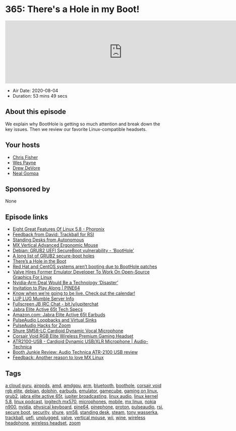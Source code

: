 # 365: There's a Hole in my Boot!

<iframe src="https://player.fireside.fm/v2/RUkczH-V+WhlRlimN?theme=dark" width="740" height="200" frameborder="0" scrolling="no"></iframe>

* Air Date: 2020-08-04
* Duration: 53 mins 49 secs

## About this episode

We explain why BootHole is getting so much attention and break down the key issues. Then we review our favorite Linux-compatible headsets.

## Your hosts
* [Chris Fisher](https://linuxunplugged.com/hosts/chrislas)
* [Wes Payne](https://linuxunplugged.com/hosts/wes)
* [Drew DeVore](https://linuxunplugged.com/guests/drewdevore)
* [Neal Gompa](https://linuxunplugged.com/guests/nealgompa)

## Sponsored by

None



## Episode links

  * [Eight Great Features Of Linux 5.8 - Phoronix](https://www.phoronix.com/scan.php?page=news_item&px=Eight-Linux-5.8-Features "Eight Great Features Of Linux 5.8 - Phoronix")
  * [Feedback from David: Trackball for RSI](https://slexy.org/view/s2aurrAqVa "Feedback from David: Trackball for RSI")
  * [Standing Desks from Autonomous](https://www.autonomous.ai/standing-desks/ "Standing Desks from Autonomous")
  * [MX Vertical Advanced Ergonomic Mouse](https://www.logitech.com/en-us/product/mx-vertical-ergonomic-mouse "MX Vertical Advanced Ergonomic Mouse")
  * [Debian: GRUB2 UEFI SecureBoot vulnerability - ‘BootHole’](https://www.debian.org/security/2020-GRUB-UEFI-SecureBoot/ "Debian: GRUB2 UEFI SecureBoot vulnerability - ‘BootHole’")
  * [A long list of GRUB2 secure-boot holes](https://lwn.net/Articles/827403/ "A long list of GRUB2 secure-boot holes")
  * [There’s a Hole in the Boot](https://eclypsium.com/2020/07/29/theres-a-hole-in-the-boot/ "There’s a Hole in the Boot")
  * [Red Hat and CentOS systems aren’t booting due to BootHole patches](https://arstechnica.com/gadgets/2020/07/red-hat-and-centos-systems-arent-booting-due-to-boothole-patches/ "Red Hat and CentOS systems aren’t booting due to BootHole patches")
  * [Valve Hires Former Emulator Developer To Work On Open-Source Graphics For Linux](https://www.wepc.com/news/valve-hires-former-emulator-developer-to-work-on-open-source-graphics-for-linux/ "Valve Hires Former Emulator Developer To Work On Open-Source Graphics For Linux")
  * [Nvidia-Arm Deal Would Be a Technology ‘Disaster’](https://www.eetimes.com/nvidia-arm-deal-would-be-a-technology-disaster/ "Nvidia-Arm Deal Would Be a Technology ‘Disaster’")
  * [Invitation to Play Along | PINE64](https://www.pine64.org/2020/07/29/invitation-to-play-along/ "Invitation to Play Along | PINE64")
  * [Know when we’re going to be live. Check out the calendar!](https://www.jupiterbroadcasting.com/release-calendar/ "Know when we’re going to be live. Check out the calendar!")
  * [LUP LUG Mumble Server Info](https://linuxunplugged.com/mumble "LUP LUG Mumble Server Info")
  * [Fullscreen JB IRC Chat - bit.ly/jupiterchat](https://bit.ly/jupiterchat "Fullscreen JB IRC Chat - bit.ly/jupiterchat")
  * [Jabra Elite Active 65t Tech Specs](https://www.jabra.com/_/media/Jabra_VXi_Product-Documentation/Jabra-Elite-Active-65t/Technical-specifications/RevB/Jabra-Elite-Active-65t-Techsheet-A4-web.pdf "Jabra Elite Active 65t Tech Specs")
  * [Amazon.com: Jabra Elite Active 65t Earbuds](https://www.amazon.com/Jabra-Enabled-Wireless-Earbuds-Charging/dp/B07BHF993Q "Amazon.com: Jabra Elite Active 65t Earbuds")
  * [PulseAudio Loopbacks and Virtual Sinks](https://endless.ersoft.org/pulseaudio-loopback/ "PulseAudio Loopbacks and Virtual Sinks")
  * [PulseAudio Hacks for Zoom](https://unix.stackexchange.com/a/594698 "PulseAudio Hacks for Zoom")
  * [Shure SM58-LC Cardioid Dynamic Vocal Microphone](https://www.amazon.com/Shure-SM58-LC-Cardioid-Dynamic-Microphone/dp/B000CZ0R42/ref=sr_1_4?dchild=1&keywords=sm58&qid=1596575981&s=electronics&sr=1-4 "Shure SM58-LC Cardioid Dynamic Vocal Microphone")
  * [Corsair Void RGB Elite Wireless Premium Gaming Headset](https://www.amazon.com/gp/product/B07X8SJ8HM/ "Corsair Void RGB Elite Wireless Premium Gaming Headset")
  * [ATR2100-USB - Cardioid Dynamic USB/XLR Microphone | Audio-Technica](https://www.audio-technica.com/en-us/atr2100-usb "ATR2100-USB - Cardioid Dynamic USB/XLR Microphone | Audio-Technica")
  * [Booth Junkie Review: Audio Technica ATR-2100 USB review](https://www.youtube.com/watch?v=OKZzdoqWnaI "Booth Junkie Review: Audio Technica ATR-2100 USB review")
  * [Feedback: Another reason to love MX Linux](https://slexy.org/view/s21vsq3p39 "Feedback: Another reason to love MX Linux")



## Tags

[a cloud guru](https://linuxunplugged.com/tags/a%20cloud%20guru), [airpods](https://linuxunplugged.com/tags/airpods), [amd](https://linuxunplugged.com/tags/amd), [amdgpu](https://linuxunplugged.com/tags/amdgpu), [arm](https://linuxunplugged.com/tags/arm), [bluetooth](https://linuxunplugged.com/tags/bluetooth), [boothole](https://linuxunplugged.com/tags/boothole), [corsair void rgb elite](https://linuxunplugged.com/tags/corsair%20void%20rgb%20elite), [debian](https://linuxunplugged.com/tags/debian), [dolphin](https://linuxunplugged.com/tags/dolphin), [earbuds](https://linuxunplugged.com/tags/earbuds), [emulator](https://linuxunplugged.com/tags/emulator), [gamecube](https://linuxunplugged.com/tags/gamecube), [gaming on linux](https://linuxunplugged.com/tags/gaming%20on%20linux), [grub2](https://linuxunplugged.com/tags/grub2), [jabra elite active 65t](https://linuxunplugged.com/tags/jabra%20elite%20active%2065t), [jupiter broadcasting](https://linuxunplugged.com/tags/jupiter%20broadcasting), [linux audio](https://linuxunplugged.com/tags/linux%20audio), [linux kernel 5.8](https://linuxunplugged.com/tags/linux%20kernel%205.8), [linux podcast](https://linuxunplugged.com/tags/linux%20podcast), [logitech mx570](https://linuxunplugged.com/tags/logitech%20mx570), [microphones](https://linuxunplugged.com/tags/microphones), [mobile](https://linuxunplugged.com/tags/mobile), [mx linux](https://linuxunplugged.com/tags/mx%20linux), [nokia n900](https://linuxunplugged.com/tags/nokia%20n900), [nvidia](https://linuxunplugged.com/tags/nvidia), [physical keyboard](https://linuxunplugged.com/tags/physical%20keyboard), [pine64](https://linuxunplugged.com/tags/pine64), [pinephone](https://linuxunplugged.com/tags/pinephone), [proton](https://linuxunplugged.com/tags/proton), [pulseaudio](https://linuxunplugged.com/tags/pulseaudio), [rsi](https://linuxunplugged.com/tags/rsi), [secure boot](https://linuxunplugged.com/tags/secure%20boot), [security](https://linuxunplugged.com/tags/security), [shure](https://linuxunplugged.com/tags/shure), [sm58](https://linuxunplugged.com/tags/sm58), [standing desk](https://linuxunplugged.com/tags/standing%20desk), [steam](https://linuxunplugged.com/tags/steam), [tony wasserka](https://linuxunplugged.com/tags/tony%20wasserka), [trackball](https://linuxunplugged.com/tags/trackball), [uefi](https://linuxunplugged.com/tags/uefi), [unplugged](https://linuxunplugged.com/tags/unplugged), [valve](https://linuxunplugged.com/tags/valve), [vertical mouse](https://linuxunplugged.com/tags/vertical%20mouse), [wii](https://linuxunplugged.com/tags/wii), [wine](https://linuxunplugged.com/tags/wine), [wireless headphone](https://linuxunplugged.com/tags/wireless%20headphone), [wireless headset](https://linuxunplugged.com/tags/wireless%20headset), [zoom](https://linuxunplugged.com/tags/zoom)